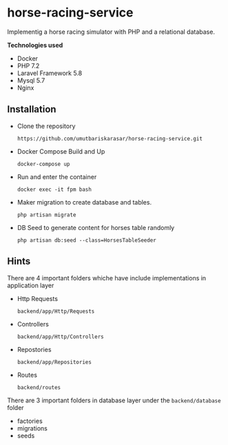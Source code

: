 # horse-racing-service
Implementig a horse racing simulator with PHP and a relational database.

**Technologies used**
- Docker
- PHP 7.2
- Laravel Framework 5.8
- Mysql 5.7
- Nginx 

## Installation
* Clone the repository 

  `https://github.com/umutbariskarasar/horse-racing-service.git`

* Docker Compose Build and Up

  `docker-compose up`

* Run and enter the container 

  `docker exec -it fpm bash`

* Maker migration to create database and tables. 

  `php artisan migrate`

* DB Seed to generate content for horses table randomly

  `php artisan db:seed --class=HorsesTableSeeder`

## Hints

There are 4 important folders whiche have include implementations in application layer
* Http Requests

  `backend/app/Http/Requests`

* Controllers 

  `backend/app/Http/Controllers`

* Repostories

  `backend/app/Repositories`

* Routes 

  `backend/routes`

There are 3 important folders in database layer under the `backend/database` folder 

  * factories
  * migrations
  * seeds





```
